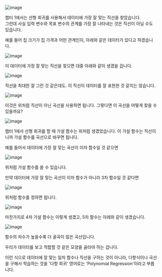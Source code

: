 ![image](https://user-images.githubusercontent.com/64893709/143677999-b3fda9fd-7631-46ec-988f-8e716d83f2ea.png)

챕터 1에서는 선형 회귀를 사용해서 데이터에 가장 잘 맞는 직선을 찾았습니다.   
그런데 사실 입력 변수와 목표 변수의 관계를 가장 잘 나타내는 것은 직선이 아닐 수도 있습니다.

예를 들어 집 크기가 집 가격과 어떤 관계인지, 아래와 같은 데이터가 있다고 하겠습니다.

![image](https://user-images.githubusercontent.com/64893709/143678021-97a26b34-f41c-4d01-ab5f-f996cf249882.png)

이 데이터에 가장 잘 맞는 직선을 찾으면 대중 아래와 같이 생겼을 겁니다.

![image](https://user-images.githubusercontent.com/64893709/143678036-03c0a806-0cf1-4a42-a9c6-68e8feff432e.png)

직선을 최대한 잘 그린 것 같은데도. 이 직선이 데이터를 잘 표현한 것 같지는 않습니다.

![image](https://user-images.githubusercontent.com/64893709/143678058-7c08afbe-1459-4eff-abf4-ad85989f8c35.png)

이것은 위처럼 직선이 아닌 곡선을 사용하면 됩니다. 그렇다면 이 곡선을 어떻게 찾을 수 있을까요?

![image](https://user-images.githubusercontent.com/64893709/143682442-90490970-942e-46df-abbe-1be239ed88a7.png)

챕터 1에서 선형 회귀를 할 때 가설 함수는 위처럼 생겼었습니다. 이 가설 함수는 직선이니까 가설 함수를 곡선으로 바꾸면 됩니다.

예를 들어서 데이터에 가장 잘 맞는 곡선이 이차 함수일 것 같으면

![image](https://user-images.githubusercontent.com/64893709/143682460-9b4b92fc-410c-4c52-aa36-0c4a26d4d76d.png)

위처럼 가설 함수를 쓸 수 있습니다.

만약 데이터에 가장 잘 맞는 곡선이 이차 함수가 아니라 3차 함수일 것 같다면

![image](https://user-images.githubusercontent.com/64893709/143682468-4233f05d-70ae-4e07-a773-5ef5121e9d29.png)

위처럼 함수를 정하면 됩니다.

![image](https://user-images.githubusercontent.com/64893709/143682474-a005b013-d384-40c3-9086-91a8292b9186.png)

마찬가지로 4차 가설 함수는 이렇게 생겼고, 5차 함수는 아래와 같이 생겼습니다.

![image](https://user-images.githubusercontent.com/64893709/143682493-d378a815-1f95-468e-970e-70d854866e4a.png)

함수의 차수가 높을수록 더 굴곡이 많은 곡선입니다.

우리가 데이터를 보고 적합할 것 같은 모양을 골라야 하는 겁니다.

이런 식으로 데이터에 잘 맞는 일차 함수나 직선을 구하는 것이 아니라,
다항식이나 곡선을 구해서 학습하는 것을 '다항 회귀' 영어로는 'Polynomial Regression'이라고 부릅니다.
